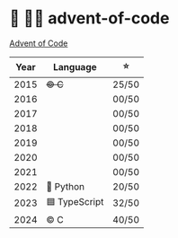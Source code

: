 # 🎄 👨‍💻 advent-of-code

[Advent of Code](https://adventofcode.com)

| Year | Language      |  ⭐️  |
| :--: | ------------- | :---: |
| 2015 | ~~© C~~      | 25/50 |
| 2016 |               | 00/50 |
| 2017 |               | 00/50 |
| 2018 |               | 00/50 |
| 2019 |               | 00/50 |
| 2020 |               | 00/50 |
| 2021 |               | 00/50 |
| 2022 | 🐍 Python     | 20/50 |
| 2023 | 🟦 TypeScript | 32/50 |
| 2024 | © C          | 40/50 |
